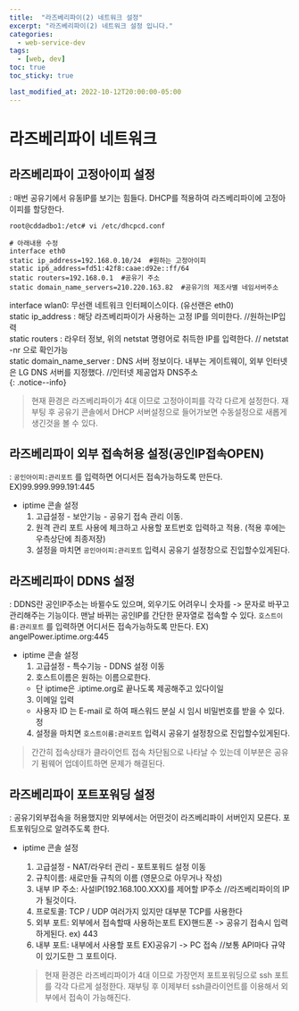 ```yaml
---
title:  "라즈베리파이(2) 네트워크 설정"
excerpt: "라즈베리파이(2) 네트워크 설정 입니다."
categories:
  - web-service-dev
tags:
  - [web, dev]
toc: true
toc_sticky: true

last_modified_at: 2022-10-12T20:00:00-05:00
---
```


# 라즈베리파이 네트워크
## 라즈베리파이 고정아이피 설정
  : 매번 공유기에서 유동IP를 보기는 힘들다. DHCP를 적용하여 라즈베리파이에 고정아이피를 할당한다.
 
  ```bah
  root@cddadbo1:/etc# vi /etc/dhcpcd.conf
    
  # 아래내용 수정
  interface eth0
  static ip_address=192.168.0.10/24  #원하는 고정아이피 
  static ip6_address=fd51:42f8:caae:d92e::ff/64
  static routers=192.168.0.1  #공유기 주소
  static domain_name_servers=210.220.163.82  #공유기의 제조사별 네임서버주소
  ```
 
  interface wlan0: 무선랜 네트워크 인터페이스이다. (유선랜은 eth0)   
  static ip_address : 해당 라즈베리파이가 사용하는 고정 IP를 의미한다.        //원하는IP입력  
  static routers : 라우터 정보, 위의 netstat 명령어로 취득한 IP를 입력한다.    // netstat -nr 으로 확인가능  
  static domain_name_server : DNS 서버 정보이다. 내부는 게이트웨이, 외부 인터넷은 LG DNS 서버를 지정했다.   //인터넷 제공업자 DNS주소  
  {: .notice--info}
  
  > 현재 환경은 라즈베리파이가 4대 이므로 고정아이피를 각각 다르게 설정한다.
  > 재부팅 후 공유기 콘솔에서 DHCP 서버설정으로 들어가보면 수동설정으로 새롭게 생긴것을 볼 수 있다.

## 라즈베리파이 외부 접속허용 설정(공인IP접속OPEN)
  : `공인아이피:관리포트` 를 입력하면 어디서든 접속가능하도록 만든다. EX)99.999.999.191:445

- iptime 콘솔 설정
  1. 고급설정 - 보안기능 - 공유기 접속 관리 이동.
  2. 원격 관리 포트 사용에 체크하고 사용할 포트번호 입력하고 적용. (적용 후에는 우측상단에 최종저장)
  3. 설정을 마치면 `공인아이피:관리포트` 입력시 공유기 설정창으로 진입할수있게된다.

## 라즈베리파이 DDNS 설정
  : DDNS란 공인IP주소는 바뀔수도 있으며, 외우기도 어려우니 숫자를 -> 문자로 바꾸고 관리해주는 기능이다. 맨날 바뀌는 공인IP를 간단한 문자열로 접속할 수 있다. `호스트이름:관리포트` 를 입력하면 어디서든 접속가능하도록 만든다. EX) angelPower.iptime.org:445

- iptime 콘솔 설정
  1. 고급설정 - 특수기능 - DDNS 설정 이동
  2. 호스트이름은 원하는 이름으로한다.
    - 단 iptime은 .iptime.org로 끝나도록 제공해주고 있다이일
  3. 이메일 입력
    - 사용자 ID 는 E-mail 로 하여 패스워드 분실 시 임시 비밀번호를 받을 수 있다.
정
  4. 설정을 마치면 `호스트이름:관리포트` 입력시 공유기 설정창으로 진입할수있게된다.

> 간간히 접속상태가 클라이언트 접속 차단됨으로 나타날 수 있는데 이부분은 공유기 펌웨어 업데이트하면 문제가 해결된다.

## 라즈베리파이 포트포워딩 설정
  :  공유기외부접속을 허용했지만 외부에서는 어떤것이 라즈베리파이 서버인지 모른다. 포트포워딩으로 알려주도록 한다.

- iptime 콘솔 설정
  1. 고급설정 - NAT/라우터 관리 - 포트포워드 설정 이동
  2. 규칙이름: 새로만들 규칙의 이름 (영문으로 아무거나 작성)
  3. 내부 IP 주소: 사설IP(192.168.100.XXX)를 제어할 IP주소  //라즈베리파이의 IP가 될것이다.
  4. 프로토콜: TCP / UDP 여러가지 있지만 대부분 TCP를 사용한다
  5. 외부 포트: 외부에서 접속할때 사용하는포트  EX)핸드폰 -> 공유기 접속시 입력하게된다. ex) 443
  6. 내부 포트: 내부에서 사용할 포트 EX)공유기 -> PC 접속 //보통 API마다 규약이 있기도한 그 포트이다.
  
  > 현재 환경은 라즈베리파이가 4대 이므로 가장먼저 포트포워딩으로 ssh 포트를 각각 다르게 설정한다.
  > 재부팅 후 이제부터 ssh클라이언트를 이용해서 외부에서 접속이 가능해진다.

